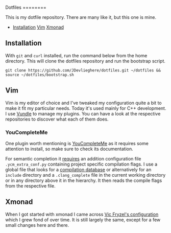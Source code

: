 Dotfiles ========

This is my dotfile repository. There are many like it, but this one is mine.

 - [Installation](#installation) [Vim](#vim) [Xmonad](#xmonad)

## Installation

With `git` and `curl` installed, run the command below from the home directory.
This will clone the dotfiles repository and run the bootstrap script.

```
git clone https://github.com/JDevlieghere/dotfiles.git ~/dotfiles && source ~/dotfiles/bootstrap.sh
```

## Vim

Vim is my editor of choice and I've tweaked my configuration quite a bit to
make it fit my particular needs. Today it's used mainly for C++ development. I
use [Vundle](https://github.com/VundleVim/Vundle.vim) to manage my plugins. You
can have a look at the respective repositories to discover what each of them
does.

### YouCompleteMe

One plugin worth mentioning is
[YouCompleteMe](https://github.com/Valloric/YouCompleteMe) as it requires some
attention to install, so make sure to check its documentation.

For semantic completion it
[requires](https://github.com/Valloric/YouCompleteMe#c-family-semantic-completion-engine-usage)
an addition configuration file `.ycm_extra_conf.py` containing project specific
compilation flags. I use a global file that looks for a [compilation
database](http://clang.llvm.org/docs/JSONCompilationDatabase.html) or
alternatively for an `include` directory and a `.clang_complete` file in the
current working directory or in any directory above it in the hierarchy. It
then reads the compile flags from the respective file.

## Xmonad

When I got started with xmonad I came across [Vic Fryzel's
configuration](https://github.com/vicfryzel/xmonad-config) which I grew fond of
over time.  It is still largely the same, except for a few small changes here
and there.
